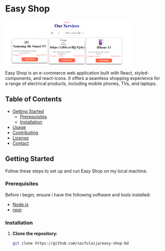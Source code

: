 # Easy Shop

![Easy Shop Screenshot](./src/assets/project.png)

Easy Shop is an e-commerce web application built with React, styled-components, and react-icons. It offers a seamless shopping experience for a range of electrical products, including mobile phones, TVs, and laptops.

## Table of Contents

- [Getting Started](#getting-started)
  - [Prerequisites](#prerequisites)
  - [Installation](#installation)
- [Usage](#usage)
- [Contributing](#contributing)
- [License](#license)
- [Contact](#contact)

## Getting Started

Follow these steps to set up and run Easy Shop on my local machine.

### Prerequisites

Before i begin, ensure i have the following software and tools installed:

- [Node.js](https://nodejs.org/) 
- [npm](https://www.npmjs.com/) 

### Installation

1. **Clone the repository:**

   ```bash
   git clone https://github.com/saifulaija/easy-shop-bd
